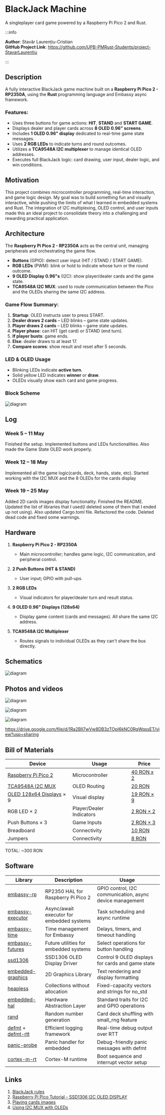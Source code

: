 # BlackJack Machine
A singleplayer card game powered by a Raspberry Pi Pico 2 and Rust.

:::info

**Author**: Stavăr Laurențiu-Cristian  
**GitHub Project Link**: https://github.com/UPB-PMRust-Students/proiect-StavarLaurentiu

:::

## Description
A fully interactive BlackJack game machine built on a **Raspberry Pi Pico 2 - RP2350A**, using the **Rust** programming language and Embassy async framework.

### Features:
+ Uses three buttons for game actions: **HIT**, **STAND** and **START GAME**.
+ Displays dealer and player cards across **8 OLED 0.96" screens**.
+ Includes **1 OLED 0.96" display** dedicated to real-time game state messages.
+ Uses **2 RGB LEDs** to indicate turns and round outcomes.
+ Utilizes a **TCA9548A I2C multiplexer** to manage identical OLED addresses.
+ Executes full BlackJack logic: card drawing, user input, dealer logic, and win conditions.

## Motivation
This project combines microcontroller programming, real-time interaction, and game logic design. My goal was to build something fun and visually interactive, while pushing the limits of what I learned in embedded systems and Rust. The integration of I2C multiplexing, OLED control, and user inputs made this an ideal project to consolidate theory into a challenging and rewarding practical application.

## Architecture
The **Raspberry Pi Pico 2 - RP2350A** acts as the central unit, managing peripherals and orchestrating the game flow.

- **Buttons** (GPIO): detect user input (HIT / STAND / START GAME).
- **RGB LEDs** (PWM): blink or hold to indicate whose turn or the round outcome.
- **9 OLED Display 0.96"s** (I2C): show player/dealer cards and the game state.
- **TCA9548A I2C MUX**: used to route communication between the Pico and the OLEDs sharing the same I2C address.

### Game Flow Summary:
1. **Startup**: OLED instructs user to press START.
2. **Dealer draws 2 cards** – LED blinks – game state updates.
3. **Player draws 2 cards** – LED blinks – game state updates.
4. **Player phase**: can HIT (get card) or STAND (end turn).
5. **If player busts**: game ends.
6. **Else**: dealer draws to at least 17.
7. **Compare scores**: show result and reset after 5 seconds.

### LED & OLED Usage
- Blinking LEDs indicate **active turn**.
- Solid yellow LED indicates **winner** or **draw**.
- OLEDs visually show each card and game progress.

### Block Scheme
![diagram](block_scheme.webp)

## Log

### Week 5 – 11 May

Finished the setup. Implemented buttons and LEDs functionalities. Also made the Game State OLED work properly.

### Week 12 – 18 May

Implemented all the game logic(cards, deck, hands, state, etc). Started working with the I2C MUX and the 8 OLEDs for the cards display

### Week 19 – 25 May

Added 2D cards images display functionality. Finished the README. Updated the list of libraries that I used(I deleted some of them that I ended up not using). Also updated Cargo.toml file. Refactored the code. Deleted dead code and fixed some warnings.

## Hardware

1. **Raspberry Pi Pico 2 - RP2350A**  
   - Main microcontroller; handles game logic, I2C communication, and peripheral control.

2. **2 Push Buttons (HIT & STAND)**  
   - User input; GPIO with pull-ups.

3. **2 RGB LEDs**  
   - Visual indicators for player/dealer turn and result status.

4. **9 OLED 0.96" Displays (128x64)**  
   - Display game content (cards and messages). All share the same I2C address.

5. **TCA9548A I2C Multiplexer**  
   - Routes signals to individual OLEDs as they can't share the bus directly.

## Schematics

![diagram](KiCad.svg)

## Photos and videos

![diagram](photo1.webp)

![diagram](photo2.webp)

![diagram](photo3.webp)

https://drive.google.com/file/d/1Ra2BIl7wVw8DB3zTOpI6kNC0RgWqssET/view?usp=sharing

## Bill of Materials

| Device | Usage | Price |
|--------|--------|-------|
| [Raspberry Pi Pico 2](https://datasheets.raspberrypi.com/picow/pico-2-w-datasheet.pdf) | Microcontroller | [40 RON x 2](https://www.optimusdigital.ro/en/raspberry-pi-boards/13327-raspberry-pi-pico-2-w.html?search_query=raspberry+pi+pico+2&results=36) |
| [TCA9548A I2C MUX](https://www.ti.com/lit/ds/symlink/tca9548a.pdf) | OLED Routing | [20 RON](https://www.optimusdigital.ro/en/power-multiplexers/1692-tca9548a-i2c-multiplexer-module.html?search_query=Modul+Multiplexor+I2C+TCA9548A&results=1) |
| [OLED 128x64 Displays](https://www.vishay.com/docs/37902/oled128o064dbpp3n00000.pdf) × 9 | Visual display | [19 RON × 9](https://www.bitmi.ro/componente-electronice/ecran-oled-0-96-cu-interfata-iic-i2c-10488.html) |
| RGB LED × 2 | Player/Dealer Indicators | [2 RON × 2](https://www.bitmi.ro/module-electronice/modul-led-rgb-3-culori-10401.html) |
| Push Buttons × 3 | Game Inputs | [2 RON × 3](https://www.optimusdigital.ro/en/buttons-and-switches/1115-white-button-with-round-cover.html?search_query=buttons&results=259) |
| Breadboard | Connectivity | [10 RON](https://www.optimusdigital.ro/en/breadboards/8-breadboard-hq-830-points.html?search_query=breadboard&results=363) |
| Jumpers | Connectivity | [8 RON](https://www.bitmi.ro/componente-electronice/40-fire-dupont-tata-mama-30cm-10504.html) |

TOTAL: ~300 RON

## Software

| Library | Description | Usage |
|--------|-------------|--------|
| [embassy-rp](https://github.com/embassy-rs/embassy) | RP2350 HAL for Raspberry Pi Pico 2 | GPIO control, I2C communication, async device management |
| [embassy-executor](https://github.com/embassy-rs/embassy) | Async/await executor for embedded systems | Task scheduling and async runtime |
| [embassy-time](https://github.com/embassy-rs/embassy) | Time management for Embassy | Delays, timers, and timeout handling |
| [embassy-futures](https://github.com/embassy-rs/embassy) | Future utilities for embedded systems | Select operations for button handling |
| [ssd1306](https://docs.rs/ssd1306/latest/ssd1306/) | SSD1306 OLED Display Driver | Control 9 OLED displays for cards and game state |
| [embedded-graphics](https://docs.rs/embedded-graphics/latest/embedded_graphics/) | 2D Graphics Library | Text rendering and display formatting |
| [heapless](https://github.com/rust-embedded/heapless) | Collections without allocation | Fixed-capacity vectors and strings for no_std |
| [embedded-hal](https://github.com/rust-embedded/embedded-hal) | Hardware Abstraction Layer | Standard traits for I2C and GPIO operations |
| [rand](https://docs.rs/rand/latest/rand/) | Random number generation | Card deck shuffling with small_rng feature |
| [defmt](https://github.com/knurling-rs/defmt) + [defmt-rtt](https://github.com/knurling-rs/defmt) | Efficient logging framework | Real-time debug output over RTT |
| [panic-probe](https://crates.io/crates/panic-probe) | Panic handler for embedded | Debug-friendly panic messages with defmt |
| [cortex-m-rt](https://docs.rs/cortex-m-rt/latest/cortex_m_rt/) | Cortex-M runtime | Boot sequence and interrupt vector setup |

## Links
1. [BlackJack rules](https://bicyclecards.com/how-to-play/blackjack/)
2. [Raspberry Pi Pico Tutorial - SSD1306 I2C OLED DISPLAY](https://www.youtube.com/watch?v=Ts9JXbMvfTQ&t=443s)
3. [Playing cards images](https://www.freepik.com/free-vector/complete-deck-playing-cards_414486592.htm#fromView=keyword&page=1&position=11&uuid=d15e84b6-c2e6-40ef-9b00-a3c1ec8341eb&query=Playing+Card)
4. [Using I2C MUX with OLEDs](https://www.youtube.com/watch?v=wqyHbQvcoWw)
